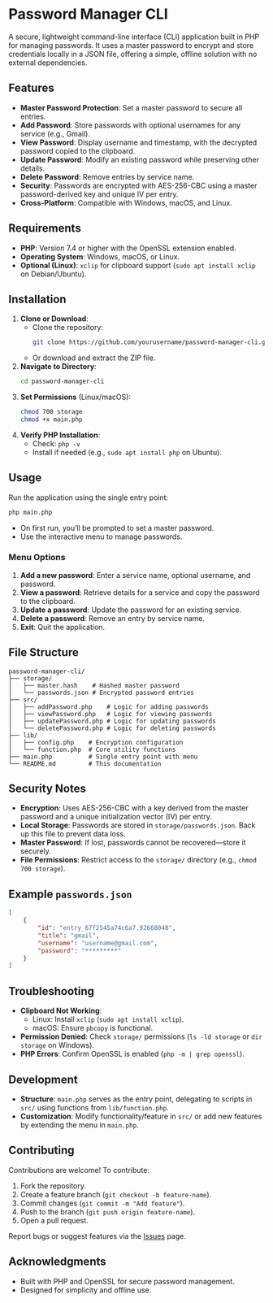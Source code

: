 # Password Manager CLI

A secure, lightweight command-line interface (CLI) application built in PHP for managing passwords. It uses a master password to encrypt and store credentials locally in a JSON file, offering a simple, offline solution with no external dependencies.

## Features
- **Master Password Protection**: Set a master password to secure all entries.
- **Add Password**: Store passwords with optional usernames for any service (e.g., Gmail).
- **View Password**: Display username and timestamp, with the decrypted password copied to the clipboard.
- **Update Password**: Modify an existing password while preserving other details.
- **Delete Password**: Remove entries by service name.
- **Security**: Passwords are encrypted with AES-256-CBC using a master password-derived key and unique IV per entry.
- **Cross-Platform**: Compatible with Windows, macOS, and Linux.

## Requirements
- **PHP**: Version 7.4 or higher with the OpenSSL extension enabled.
- **Operating System**: Windows, macOS, or Linux.
- **Optional (Linux)**: `xclip` for clipboard support (`sudo apt install xclip` on Debian/Ubuntu).

## Installation
1. **Clone or Download**:
   - Clone the repository:
     ```bash
     git clone https://github.com/yourusername/password-manager-cli.git
     ```
   - Or download and extract the ZIP file.
2. **Navigate to Directory**:
   ```bash
   cd password-manager-cli
   ```
3. **Set Permissions** (Linux/macOS):
   ```bash
   chmod 700 storage
   chmod +x main.php
   ```
4. **Verify PHP Installation**:
   - Check: `php -v`
   - Install if needed (e.g., `sudo apt install php` on Ubuntu).

## Usage
Run the application using the single entry point:
```bash
php main.php
```
- On first run, you’ll be prompted to set a master password.
- Use the interactive menu to manage passwords.

### Menu Options
1. **Add a new password**: Enter a service name, optional username, and password.
2. **View a password**: Retrieve details for a service and copy the password to the clipboard.
3. **Update a password**: Update the password for an existing service.
4. **Delete a password**: Remove an entry by service name.
5. **Exit**: Quit the application.

## File Structure
```
password-manager-cli/
├── storage/
│   ├── master.hash    # Hashed master password
│   └── passwords.json # Encrypted password entries
├── src/
│   ├── addPassword.php    # Logic for adding passwords
│   ├── viewPassword.php   # Logic for viewing passwords
│   ├── updatePassword.php # Logic for updating passwords
│   └── deletePassword.php # Logic for deleting passwords
├── lib/
│   ├── config.php    # Encryption configuration
│   └── function.php  # Core utility functions
├── main.php          # Single entry point with menu
└── README.md         # This documentation
```

## Security Notes
- **Encryption**: Uses AES-256-CBC with a key derived from the master password and a unique initialization vector (IV) per entry.
- **Local Storage**: Passwords are stored in `storage/passwords.json`. Back up this file to prevent data loss.
- **Master Password**: If lost, passwords cannot be recovered—store it securely.
- **File Permissions**: Restrict access to the `storage/` directory (e.g., `chmod 700 storage`).

## Example `passwords.json`
```json
[
    {
        "id": "entry_67f2545a74c6a7.92668048",
        "title": "gmail",
        "username": "username@gmail.com",
        "password": "*********"
    }
]
```

## Troubleshooting
- **Clipboard Not Working**:
  - Linux: Install `xclip` (`sudo apt install xclip`).
  - macOS: Ensure `pbcopy` is functional.
- **Permission Denied**: Check `storage/` permissions (`ls -ld storage` or `dir storage` on Windows).
- **PHP Errors**: Confirm OpenSSL is enabled (`php -m | grep openssl`).

## Development
- **Structure**: `main.php` serves as the entry point, delegating to scripts in `src/` using functions from `lib/function.php`.
- **Customization**: Modify functionality/feature in `src/` or add new features by extending the menu in `main.php`.

## Contributing
Contributions are welcome! To contribute:
1. Fork the repository.
2. Create a feature branch (`git checkout -b feature-name`).
3. Commit changes (`git commit -m "Add feature"`).
4. Push to the branch (`git push origin feature-name`).
5. Open a pull request.

Report bugs or suggest features via the [Issues](https://github.com/farhanT23/password-manager-cli/issues) page.


## Acknowledgments
- Built with PHP and OpenSSL for secure password management.
- Designed for simplicity and offline use.